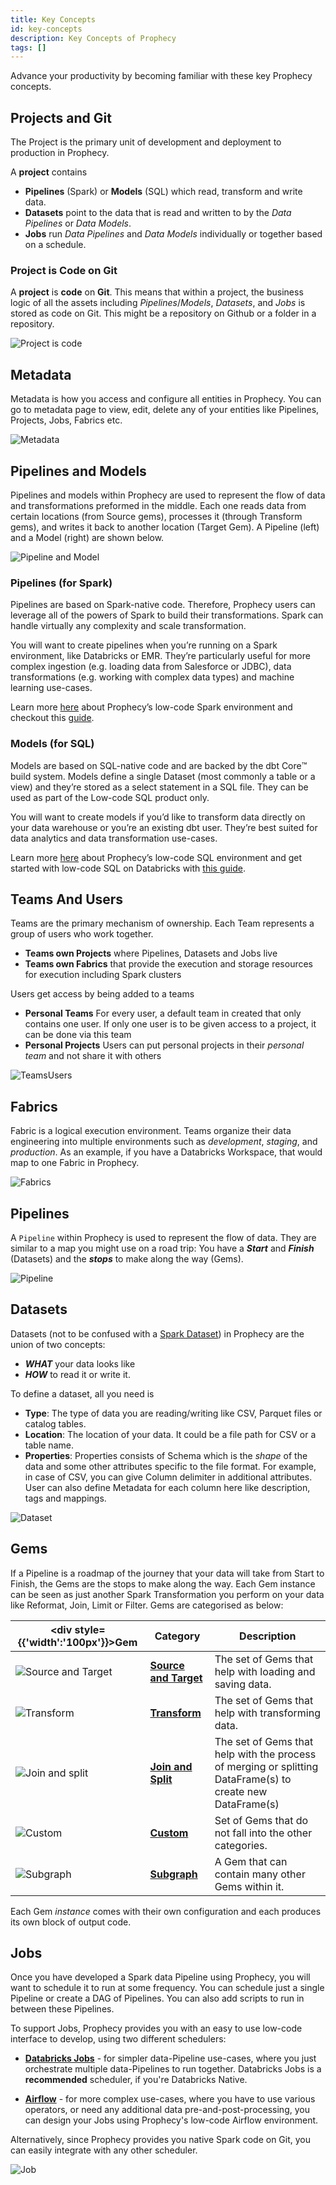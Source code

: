 ```yaml
---
title: Key Concepts
id: key-concepts
description: Key Concepts of Prophecy
tags: []
---
```


Advance your productivity by becoming familiar with these key Prophecy concepts.

## Projects and Git

The Project is the primary unit of development and deployment to production in Prophecy.

A **project** contains

- **Pipelines** (Spark) or **Models** (SQL) which read, transform and write data.
- **Datasets** point to the data that is read and written to by the _Data Pipelines_ or _Data Models_.
- **Jobs** run _Data Pipelines_ and _Data Models_ individually or together based on a schedule.

### Project is Code on Git

A **project** is **code** on **Git**. This means that within a project, the business logic of all the assets including _Pipelines_/_Models_, _Datasets_, and _Jobs_ is stored as code on Git. This might be a repository on Github or a folder in a repository.

![Project is code](img/project_is_code.png)

## Metadata

Metadata is how you access and configure all entities in Prophecy. You can go to metadata page to view, edit, delete any of your entities like Pipelines, Projects, Jobs, Fabrics etc.

![Metadata](img/metadata.png)

## Pipelines and Models

Pipelines and models within Prophecy are used to represent the flow of data and transformations preformed in the middle. Each one reads data from certain locations (from Source gems), processes it (through Transform gems), and writes it back to another location (Target Gem). A Pipeline (left) and a Model (right) are shown below.

![Pipeline and Model](img/pipeline-and-model.png)

### Pipelines (for Spark)

Pipelines are based on Spark-native code. Therefore, Prophecy users can leverage all of the powers of Spark to build their transformations. Spark can handle virtually any complexity and scale transformation.

You will want to create pipelines when you’re running on a Spark environment, like Databricks or EMR. They’re particularly useful for more complex ingestion (e.g. loading data from Salesforce or JDBC), data transformations (e.g. working with complex data types) and machine learning use-cases.

Learn more [here](../low-code-spark) about Prophecy’s low-code Spark environment and checkout this [guide](../getting-started/getting-started/getting-started-with-low-code-spark.md).

### Models (for SQL)

Models are based on SQL-native code and are backed by the dbt Core™️ build system. Models define a single Dataset (most commonly a table or a view) and they’re stored as a select statement in a SQL file. They can be used as part of the Low-code SQL product only.

You will want to create models if you’d like to transform data directly on your data warehouse or you’re an existing dbt user. They’re best suited for data analytics and data transformation use-cases.

Learn more [here](../low-code-sql/low-code-sql.md) about Prophecy’s low-code SQL environment and get started with low-code SQL on Databricks with [this guide](../getting-started/getting-started-with-low-code-sql.md).

## Teams And Users

Teams are the primary mechanism of ownership. Each Team represents a group of users who work together.

- **Teams own Projects** where Pipelines, Datasets and Jobs live
- **Teams own Fabrics** that provide the execution and storage resources for execution including Spark clusters

Users get access by being added to a teams

- **Personal Teams** For every user, a default team in created that only contains one user. If only one user is to be given access to a project, it can be done via this team
- **Personal Projects** Users can put personal projects in their _personal team_ and not share it with others

![TeamsUsers](img/team_page.png)

## Fabrics

Fabric is a logical execution environment. Teams organize their data engineering into multiple environments such as _development_, _staging_, and _production_.
As an example, if you have a Databricks Workspace, that would map to one Fabric in Prophecy.

![Fabrics](img/fabrics_details.png)

## Pipelines

A `Pipeline` within Prophecy is used to represent the flow of data. They are similar to a map you might use on a road trip: You have a **_Start_** and **_Finish_** (Datasets) and the **_stops_** to make along the way (Gems).

![Pipeline](img/pipeline.png)

## Datasets

Datasets (not to be confused with a [Spark Dataset](https://spark.apache.org/docs/3.1.3/api/scala/org/apache/spark/sql/Dataset.html)) in Prophecy are the union of two concepts:

- **_WHAT_** your data looks like
- **_HOW_** to read it or write it.

To define a dataset, all you need is

- **Type**: The type of data you are reading/writing like CSV, Parquet files or catalog tables.
- **Location**: The location of your data. It could be a file path for CSV or a table name.
- **Properties**: Properties consists of Schema which is the _shape_ of the data and some other attributes specific to the file format. For example, in case of CSV, you can give Column delimiter in additional attributes. User can also define Metadata for each column here like description, tags and mappings.

![Dataset](img/dataset.png)

## Gems

If a Pipeline is a roadmap of the journey that your data will take from Start to Finish, the Gems are the stops to make along the way. Each Gem instance can be seen as just another Spark Transformation you perform on your data like Reformat, Join, Limit or Filter.
Gems are categorised as below:

| <div style={{'width':'100px'}}>Gem</div>   | Category                                                     | Description                                                                                                |
| ------------------------------------------ | ------------------------------------------------------------ | ---------------------------------------------------------------------------------------------------------- |
| ![Source and Target](img/SourceTarget.png) | [**Source and Target**](/low-code-spark/gems/source-target/) | The set of Gems that help with loading and saving data.                                                    |
| ![Transform](img/Transform.png)            | [**Transform**](/low-code-spark/gems/transform/)             | The set of Gems that help with transforming data.                                                          |
| ![Join and split](img/JoinSplit.png)       | [**Join and Split**](/low-code-spark/gems/join-split/)       | The set of Gems that help with the process of merging or splitting DataFrame(s) to create new DataFrame(s) |
| ![Custom](img/Custom.png)                  | [**Custom**](/low-code-spark/gems/custom/)                   | Set of Gems that do not fall into the other categories.                                                    |
| ![Subgraph](img/Subgraph.png)              | [**Subgraph**](/low-code-spark/gems/subgraph/)               | A Gem that can contain many other Gems within it.                                                          |

Each Gem _instance_ comes with their own configuration and each produces its own block of output code.

## Jobs

Once you have developed a Spark data Pipeline using Prophecy, you will want to schedule it to run at some frequency. You can schedule just a single Pipeline or create a DAG of Pipelines. You can also add scripts to run in between these Pipelines.

To support Jobs, Prophecy provides you with an easy to use low-code interface to develop, using two different schedulers:

- **[Databricks Jobs](../low-code-jobs/databricks-jobs)** - for simpler data-Pipeline use-cases, where you just
  orchestrate multiple data-Pipelines to run together. Databricks Jobs is a **recommended** scheduler, if you're
  Databricks Native.

- **[Airflow](../low-code-jobs/airflow/airflow.md)** - for more complex use-cases, where you have to use various operators, or need
  any additional data pre-and-post-processing, you can design your Jobs using Prophecy's low-code Airflow environment.

Alternatively, since Prophecy provides you native Spark code on Git, you can easily integrate with any other scheduler.

![Job](img/Job.png)
